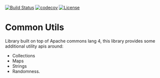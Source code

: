 [![Build Status](https://travis-ci.org/Sarvesh-D/common-utils.svg?branch=master)](https://travis-ci.org/Sarvesh-D/common-utils)
[![codecov](https://codecov.io/gh/Sarvesh-D/common-utils/branch/master/graph/badge.svg)](https://codecov.io/gh/Sarvesh-D/common-utils)
[![License](https://img.shields.io/badge/License-Apache%202.0-blue.svg)](https://opensource.org/licenses/Apache-2.0)


Common Utils
============

Library built on top of Apache commons lang 4, this library provides some additional utility apis around:

- Collections
- Maps
- Strings
- Randomness.
